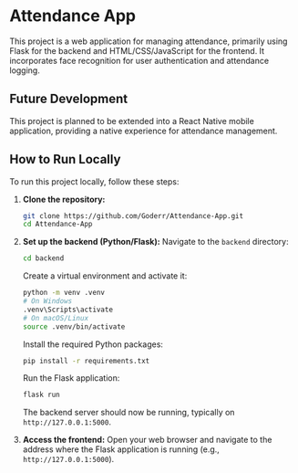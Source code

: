 # Attendance App

This project is a web application for managing attendance, primarily using Flask for the backend and HTML/CSS/JavaScript for the frontend. It incorporates face recognition for user authentication and attendance logging.

## Future Development

This project is planned to be extended into a React Native mobile application, providing a native experience for attendance management.

## How to Run Locally

To run this project locally, follow these steps:

1.  **Clone the repository:**
    ```bash
    git clone https://github.com/Goderr/Attendance-App.git
    cd Attendance-App
    ```

2.  **Set up the backend (Python/Flask):**
    Navigate to the `backend` directory:
    ```bash
    cd backend
    ```
    Create a virtual environment and activate it:
    ```bash
    python -m venv .venv
    # On Windows
    .venv\Scripts\activate
    # On macOS/Linux
    source .venv/bin/activate
    ```
    Install the required Python packages:
    ```bash
    pip install -r requirements.txt
    ```
    Run the Flask application:
    ```bash
    flask run
    ```
    The backend server should now be running, typically on `http://127.0.0.1:5000`.

3.  **Access the frontend:**
    Open your web browser and navigate to the address where the Flask application is running (e.g., `http://127.0.0.1:5000`).